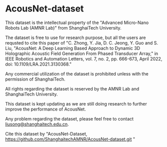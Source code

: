# AcousNet-dataset

This dataset is the intellectual property of the "Advanced Micro-Nano Robots Lab (AMNR Lab)" from ShanghaiTech University.

The dataset is free to use for research purpose, but all the users are requsted to cite this paper of "C. Zhong, Y. Jia, D. C. Jeong, Y. Guo and S. Liu, "AcousNet: A Deep Learning Based Approach to Dynamic 3D Holographic Acoustic Field Generation From Phased Transducer Array," in IEEE Robotics and Automation Letters, vol. 7, no. 2, pp. 666-673, April 2022, doi: 10.1109/LRA.2021.3130368."

Any commercial utilization of the dataset is prohibited unless with the permission of ShanghaiTech.

All rights regarding the dataset is reserved by the AMNR Lab and ShanghaiTech University.

This dataset is kept updating as we are still doing research to further improve the performance of AcousNet.

Any problem regarding the dataset, please feel free to contact liusong@shanghaitech.edu.cn.

Cite this dataset by "AcousNet-Dataset, https://github.com/ShanghaitechAMNR/AcousNet-dataset.git "
